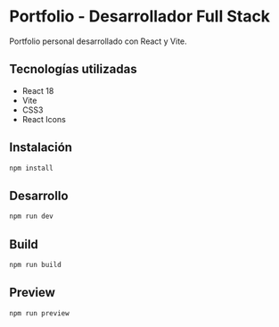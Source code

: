 # Portfolio - Desarrollador Full Stack

Portfolio personal desarrollado con React y Vite.

## Tecnologías utilizadas

- React 18
- Vite
- CSS3
- React Icons

## Instalación

```bash
npm install
```

## Desarrollo

```bash
npm run dev
```

## Build

```bash
npm run build
```

## Preview

```bash
npm run preview
```
